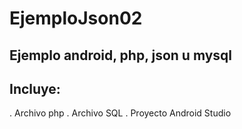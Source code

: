 # EjemploJson02
## Ejemplo android, php, json u mysql
## Incluye:
. Archivo php
. Archivo SQL
. Proyecto Android Studio
